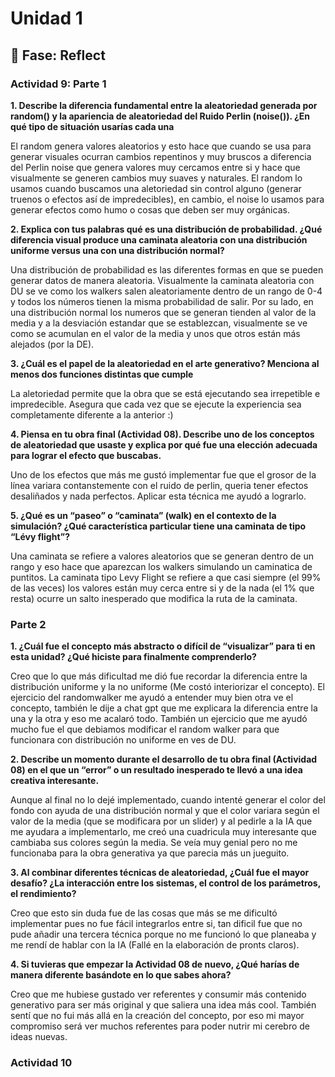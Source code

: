 # Unidad 1

## 🤔 Fase: Reflect

### Actividad 9: Parte 1

**1. Describe la diferencia fundamental entre la aleatoriedad generada por random() y la apariencia de aleatoriedad del Ruido Perlin (noise()). ¿En qué tipo de situación usarías cada una**

El random genera valores aleatorios y esto hace que cuando se usa para generar visuales ocurran cambios repentinos y muy bruscos a diferencia del Perlin noise que genera valores muy cercamos entre si y hace que visualmente se generen cambios muy suaves y naturales. El random lo usamos cuando buscamos una aletoriedad sin control alguno (generar truenos o efectos así de impredecibles), en cambio, el noise lo usamos para generar efectos como humo o cosas que deben ser muy orgánicas.

**2. Explica con tus palabras qué es una distribución de probabilidad. ¿Qué diferencia visual produce una caminata aleatoria con una distribución uniforme versus una con una distribución normal?**

Una distribución de probabilidad es las diferentes formas en que se pueden generar datos de manera aleatoria. Visualmente la caminata aleatoria con DU se ve como los walkers salen aleatoriamente dentro de un rango de 0-4 y todos los números tienen la misma probabilidad de salir. Por su lado, en una distribución normal los numeros que se generan tienden al valor de la media y a la desviación estandar que se establezcan, visualmente se ve como se acumulan en el valor de la media y unos que otros están más alejados (por la DE).

**3. ¿Cuál es el papel de la aleatoriedad en el arte generativo? Menciona al menos dos funciones distintas que cumple**

La aletoriedad permite que la obra que se está ejecutando sea irrepetible e impredecible. Asegura que cada vez que se ejecute la experiencia sea completamente diferente a la anterior :) 

**4. Piensa en tu obra final (Actividad 08). Describe uno de los conceptos de aleatoriedad que usaste y explica por qué fue una elección adecuada para lograr el efecto que buscabas.**

Uno de los efectos que más me gustó implementar fue que el grosor de la línea variara contanstemente con el ruido de perlin, queria tener efectos desaliñados y nada perfectos. Aplicar esta técnica me ayudó a lograrlo.

**5. ¿Qué es un “paseo” o “caminata” (walk) en el contexto de la simulación? ¿Qué característica particular tiene una caminata de tipo “Lévy flight”?**

Una caminata se refiere a valores aleatorios que se generan dentro de un rango y eso hace que aparezcan los walkers simulando un caminatica de puntitos. La caminata tipo Levy Flight se refiere a que casi siempre (el 99% de las veces) los valores están muy cerca entre si y de la nada (el 1% que resta) ocurre un salto inesperado que modifica la ruta de la caminata. 

### Parte 2

**1. ¿Cuál fue el concepto más abstracto o difícil de “visualizar” para ti en esta unidad? ¿Qué hiciste para finalmente comprenderlo?**

Creo que lo que más dificultad me dió fue recordar la diferencia entre la distribución uniforme y la no uniforme (Me costó interiorizar el concepto). El ejercicio del randomwalker me ayudó a entender muy bien otra ve el concepto, también le dije a chat gpt que me explicara la diferencia entre la una y la otra y eso me acalaró todo. También un ejercicio que me ayudó mucho fue el que debiamos modificar el random walker para que funcionara con distribución no uniforme en ves de DU. 

**2. Describe un momento durante el desarrollo de tu obra final (Actividad 08) en el que un “error” o un resultado inesperado te llevó a una idea creativa interesante.**

Aunque al final no lo dejé implementado, cuando intenté generar el color del fondo con ayuda de una distribución normal y que el color variara según el valor de la media (que se modificara por un slider) y al pedirle a la IA que me ayudara a implementarlo, me creó una cuadricula muy interesante que cambiaba sus colores según la media. Se veía muy genial pero no me funcionaba para la obra generativa ya que parecia más un jueguito. 

**3. Al combinar diferentes técnicas de aleatoriedad, ¿Cuál fue el mayor desafío? ¿La interacción entre los sistemas, el control de los parámetros, el rendimiento?**

Creo que esto sin duda fue de las cosas que más se me dificultó implementar pues no fue fácil integrarlos entre si, tan dificil fue que no pude añadir una tercera técnica porque no me funcionó lo que planeaba y me rendí de hablar con la IA (Fallé en la elaboración de pronts claros). 

**4. Si tuvieras que empezar la Actividad 08 de nuevo, ¿Qué harías de manera diferente basándote en lo que sabes ahora?**

Creo que me hubiese gustado ver referentes y consumir más contenido generativo para ser más original y que saliera una idea más cool. También sentí que no fui más allá en la creación del concepto, por eso mi mayor compromiso será ver muchos referentes para poder nutrir mi cerebro de ideas nuevas. 

### Actividad 10
 

   
